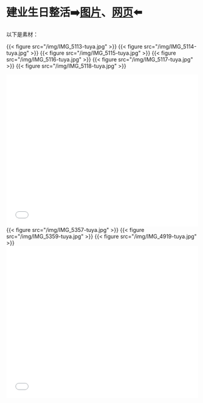 # 

# 建业生日整活➡️[图片](/img/IMG_6463.jpg)、[网页](/posts/建业生日/skystar.html)⬅️

以下是素材：

{{< figure src="/img/IMG_5113-tuya.jpg" >}}
{{< figure src="/img/IMG_5114-tuya.jpg" >}}
{{< figure src="/img/IMG_5115-tuya.jpg" >}}
{{< figure src="/img/IMG_5116-tuya.jpg" >}}
{{< figure src="/img/IMG_5117-tuya.jpg" >}}
{{< figure src="/img/IMG_5118-tuya.jpg" >}}
<iframe width="100%" height="400px" src="/img/WTExported20220428201051296.mov" scrolling="no" border="0" frameborder="no" framespacing="0" allowfullscreen="true"> </iframe>
{{< figure src="/img/IMG_5357-tuya.jpg" >}}
{{< figure src="/img/IMG_5359-tuya.jpg" >}}
{{< figure src="/img/IMG_4919-tuya.jpg" >}}
<iframe width="100%" height="400px" src="/img/9d32358aefa6b6f92d21f08a96fd63.mov" scrolling="no" border="0" frameborder="no" framespacing="0" allowfullscreen="true"> </iframe>
